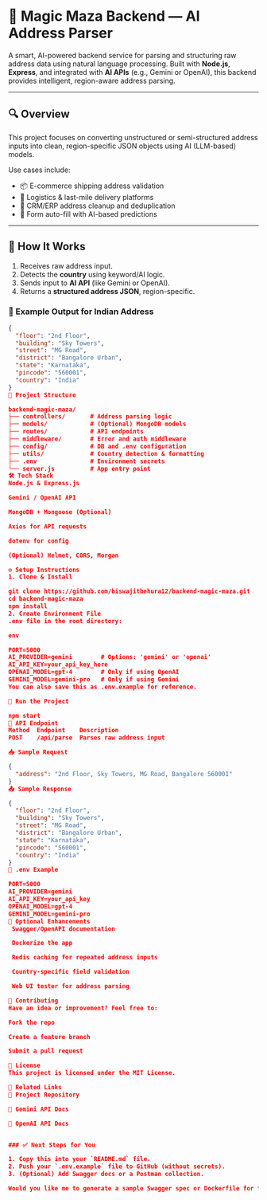 # 📍 Magic Maza Backend — AI Address Parser

A smart, AI-powered backend service for parsing and structuring raw address data using natural language processing. Built with **Node.js**, **Express**, and integrated with **AI APIs** (e.g., Gemini or OpenAI), this backend provides intelligent, region-aware address parsing.

---

## 🔍 Overview

This project focuses on converting unstructured or semi-structured address inputs into clean, region-specific JSON objects using AI (LLM-based) models.

Use cases include:
- 📦 E-commerce shipping address validation
- 🚚 Logistics & last-mile delivery platforms
- 🏢 CRM/ERP address cleanup and deduplication
- 📝 Form auto-fill with AI-based predictions

---

## 🧠 How It Works

1. Receives raw address input.
2. Detects the **country** using keyword/AI logic.
3. Sends input to **AI API** (like Gemini or OpenAI).
4. Returns a **structured address JSON**, region-specific.

### 🧪 Example Output for Indian Address

```json
{
  "floor": "2nd Floor",
  "building": "Sky Towers",
  "street": "MG Road",
  "district": "Bangalore Urban",
  "state": "Karnataka",
  "pincode": "560001",
  "country": "India"
}
📁 Project Structure

backend-magic-maza/
├── controllers/       # Address parsing logic
├── models/            # (Optional) MongoDB models
├── routes/            # API endpoints
├── middleware/        # Error and auth middleware
├── config/            # DB and .env configuration
├── utils/             # Country detection & formatting
├── .env               # Environment secrets
└── server.js          # App entry point
🛠 Tech Stack
Node.js & Express.js

Gemini / OpenAI API

MongoDB + Mongoose (Optional)

Axios for API requests

dotenv for config

(Optional) Helmet, CORS, Morgan

⚙️ Setup Instructions
1. Clone & Install

git clone https://github.com/biswajitbehura12/backend-magic-maza.git
cd backend-magic-maza
npm install
2. Create Environment File
.env file in the root directory:

env

PORT=5000
AI_PROVIDER=gemini        # Options: 'gemini' or 'openai'
AI_API_KEY=your_api_key_here
OPENAI_MODEL=gpt-4        # Only if using OpenAI
GEMINI_MODEL=gemini-pro   # Only if using Gemini
You can also save this as .env.example for reference.

🚀 Run the Project

npm start
🔗 API Endpoint
Method	Endpoint	Description
POST	/api/parse	Parses raw address input

📥 Sample Request

{
  "address": "2nd Floor, Sky Towers, MG Road, Bangalore 560001"
}
📤 Sample Response

{
  "floor": "2nd Floor",
  "building": "Sky Towers",
  "street": "MG Road",
  "district": "Bangalore Urban",
  "state": "Karnataka",
  "pincode": "560001",
  "country": "India"
}
📄 .env Example

PORT=5000
AI_PROVIDER=gemini
AI_API_KEY=your_api_key
OPENAI_MODEL=gpt-4
GEMINI_MODEL=gemini-pro
🧰 Optional Enhancements
 Swagger/OpenAPI documentation

 Dockerize the app

 Redis caching for repeated address inputs

 Country-specific field validation

 Web UI tester for address parsing

🤝 Contributing
Have an idea or improvement? Feel free to:

Fork the repo

Create a feature branch

Submit a pull request

📄 License
This project is licensed under the MIT License.

🔗 Related Links
🔗 Project Repository

📖 Gemini API Docs

📖 OpenAI API Docs


### ✅ Next Steps for You

1. Copy this into your `README.md` file.
2. Push your `.env.example` file to GitHub (without secrets).
3. (Optional) Add Swagger docs or a Postman collection.

Would you like me to generate a sample Swagger spec or Dockerfile for this project?
